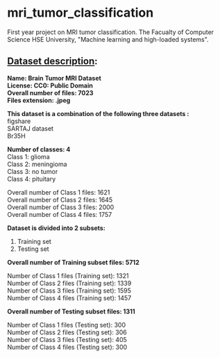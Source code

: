 # mri_tumor_classification
First year project on MRI tumor classification. The Facualty of Computer Science HSE University, "Machine learning and high-loaded systems".

## [Dataset description](https://www.kaggle.com/datasets/masoudnickparvar/brain-tumor-mri-dataset/data):  
**Name: Brain Tumor MRI Dataset**  
**License: CC0: Public Domain**  
**Overall number of files: 7023**  
**Files extension: .jpeg**  

**This dataset is a combination of the following three datasets :**  
figshare  
SARTAJ dataset  
Br35H  

**Number of classes: 4**  
Class 1: glioma  
Class 2: meningioma  
Class 3: no tumor  
Class 4: pituitary  

Overall number of Class 1 files: 1621  
Overall number of Class 2 files: 1645  
Overall number of Class 3 files: 2000  
Overall number of Class 4 files: 1757  

**Dataset is divided into 2 subsets:**  
1. Training set  
2. Testing set  

**Overall number of Training subset files: 5712**  

Number of Class 1 files (Training set): 1321  
Number of Class 2 files (Training set): 1339  
Number of Class 3 files (Training set): 1595  
Number of Class 4 files (Training set): 1457  

**Overall number of Testing subset files: 1311**  

Number of Class 1 files (Testing set): 300  
Number of Class 2 files (Testing set): 306  
Number of Class 3 files (Testing set): 405  
Number of Class 4 files (Testing set): 300  
